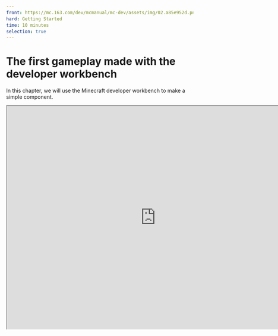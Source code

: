 ```yaml
--- 
front: https://mc.163.com/dev/mcmanual/mc-dev/assets/img/02.a85e952d.png 
hard: Getting Started 
time: 10 minutes 
selection: true 
--- 
```

# The first gameplay made with the developer workbench 

In this chapter, we will use the Minecraft developer workbench to make a simple component. 

<iframe src="https://cc.163.com/act/m/daily/iframeplayer/?id=62ce4273c6dfd1bb76ee9650" width="800" height="600" allow="fullscreen"/> 

## Installation 

The developer workbench is a tool for making modules made by the Chinese version of Minecraft. It integrates a large number of functions for developers to make various modules more conveniently. 

Download address: [https://mc.163.com/dev/](https://mc.163.com/dev/) 

![](./images/01.png) 

After downloading, install it, register a developer account and log in. 

## Create a new project 

After installation, click the "Create" button on the left and click Create a new Bedrock Edition component. 

![](./images/02.png) 

In the pop-up window, select Blank Add-on Pack and Create a New 

![](./images/03.png) 

In the pop-up window, we only need to fill in the name of the work to distinguish different projects, and then click "Start Editing". 

![](./images/04.png) 

After loading, we can see that the developer workbench has 6 built-in editors: 

- Level Editor 
- Preset Editor 
- Map Editor 
- Interface Editor 
- Special Effects Editor 
- Logic Editor 

They play different roles in the production of modules. In this chapter, we will introduce how to use the level editor to configure some simple custom game content. 

## Make a recipe


Next, we use the developer workbench to create a new recipe. 

Here we make a furnace recipe for burning rotten flesh into leather. 

> In the gameplay development of my world, the recipe is a json file. For novices, handwriting json files is a very tedious task, so the existence of the editor makes it very easy to create a new recipe. We only need to follow the editor's file creation wizard and configure step by step to create the corresponding json file. 

First find the "Resource Management" window and click the "New Button" in it, as shown in the figure below. 

![](./images/05.png) 

Next, select "Configuration", then select "Recipe", and click "Next". 

![](./images/06.png) 

Then modify the file name, and the name of each recipe cannot be repeated. Here we name it ```rotten_flesh_to_leather```, so that when there are many recipes in the future, we can quickly find the recipe we want. 

![](./images/07.png) 

Careful students may have noticed that there is a data template above the file name. Here we choose Empty, that is, no template recipe is used. Students can explore the purpose of each recipe template by themselves. 

And it should be noted that the recipe path we created is in the netease_recipes folder of behavior_pack. This path must be found when you need to modify the recipe file in the future. 

After the creation is completed, you can see the recipe we just created in the "Properties" window on the right. 

Now we will modify it to the recipe for burning rotten meat into leather in the furnace. 

The places that need to be modified are: 

- Recipe type 
- Applicable blocks 
- Input 
- Output 

Next, you can follow the picture to operate. 

First, because it is a furnace-fired recipe, not a workbench synthesis recipe, we need to change the recipe type to "furnace recipe" 

![](./images/08.png) 

After the modification, you can see that the original "recipe structure" has become "input" and "output". Just like the furnace in the game, you need to provide an item before firing and an item after firing. 

Next, we change "empty" to furnace at [0] of the applicable block. As the name implies, the applicable block is the blocks in which the recipe can be used. 

![](./images/09.png) 

Then we modify the input and output, changing the input to rotten meat and the output to leather, both with a quantity of 1. 

![](./images/10.png) 


Click the selection button on the right side of the item, search for rotten meat in the "Resource Selection" window that appears, and select it. 

![](./images/11.png) 

The same applies to the output leather selection. 

The modified recipe properties are as shown in the figure: 

![](./images/12.png) 

Click Save in the upper right corner of the window to complete the configuration. 

Next, we can click the "Run" button to enter the game and verify whether the recipe is effective. 

You can see that the rotten meat is successfully burned into leather, and the recipe configuration is successful! 

![](./images/13.png)